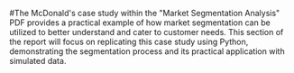 #The McDonald's case study within the "Market Segmentation Analysis" PDF provides a practical example of how market segmentation can be utilized to better understand and cater to customer needs. This section of the report will focus on replicating this case study using Python, demonstrating the segmentation process and its practical application with simulated data.
